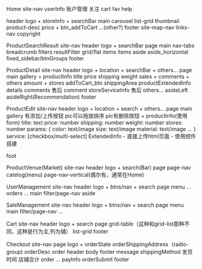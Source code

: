 Home
  site-nav
    userInfo
    账户管理
    关注
    cart
    fav
    help

  header
    logo + storeInfo + searchBar
  main
    carousel
    list-grid
      thumbnail
      product-desc
      price + btn_addToCart
      ...(other?)
  footer
    site-map-nav
    links-nav
    copyright

ProductSearchResult
  site-nav
  header
    logo + searchBar
  page
    main
      nav-tabs
      breadcrumb
      filters
      resultFilter
      grid/flat
        items
        items
    aside
    aside_horizontal
  fixed_sidebar/btnGroups
  footer

ProductDetail
  site-nav
  header
    logo + location + searchBar + others...
  page
    main
      gallery
      + productInfo
        title
        price
        shipping
        weight
        sales + comments + others
        amount + stores
        addToCart_btn
        shippingArea
      productExtendedInfo
        details
        comments
        售后
      comment
      storeServiceInfo
      售后
      others...
    asideLeft
    asideRight(Recommendation)
  footer

ProductEdit
  site-nav
  header
    logo + location + search + others...
  page
    main
      gallery
        有添加/上传按钮
        pic可以拖放排序
        pic有删除按钮
      + productInfo(使用form)
        title: text
        price: number
        shipping: number
        weight: number
        stores: number
        params: {
          color: text/image
          size: text/image
          material: text/image
          ...
        }
        service: [checkbox/multi-select]
      ExtendedInfo
        - 直接上传html页面
        - 使用控件搭建

  foot

ProductVenue(Market)
  site-nav
  header
    logo + search(Bar)
  page
    page-nav
    catelog(menu)
  page-nav-vertical(偶尔有，通常在Home)

UserManagement
  site-nav
  header
    logo + btns/nav + search
  page
    menu
      ...
      orders
      ...
    main
      filter/page-nav
    aside

SaleManagement
  site-nav
  header
    logo + btns/nav + search
  page
    menu
    main
      filter/page-nav
    ...


Cart
  site-nav
  header
    logo + search
  page
    grid-table（这种和grid-list那种不同，这种是行为主,列为辅）
    list-grid
  footer

Checkout
  site-nav
  page
    logo + orderState
    orderShippingAddress（radio-group)
    orderDesc
    order
      header
      body
      footer
        message
        shippingMethod
        发货时间
        店铺合计
    order
    ...
    payInfo
    orderSubmit
  footer